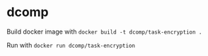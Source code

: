 # dcomp

Build docker image with ```docker build -t dcomp/task-encryption .```

Run with ```docker run dcomp/task-encryption``` 